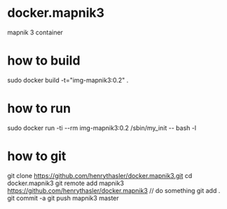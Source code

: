 # docker.mapnik3
mapnik 3 container


# how to build
sudo docker build -t="img-mapnik3:0.2" .

# how to run
sudo docker run -ti --rm img-mapnik3:0.2 /sbin/my_init -- bash -l

# how to git
git clone https://github.com/henrythasler/docker.mapnik3.git
cd docker.mapnik3
git remote add mapnik3 https://github.com/henrythasler/docker.mapnik3
// do something
git add .
git commit -a
git push mapnik3 master
